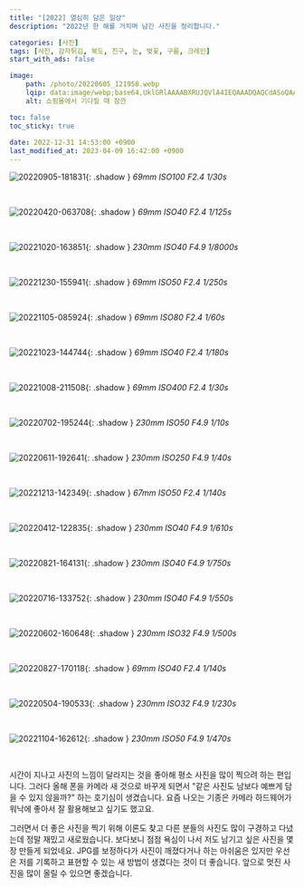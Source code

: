 ```yaml
---
title: "[2022] 열심히 담은 일상"
description: "2022년 한 해를 거치며 남긴 사진을 정리합니다."

categories: [사진]
tags: [사진, 감자튀김, 복도, 친구, 눈, 벚꽃, 구름, 크레인]
start_with_ads: false

image:
    path: /photo/20220605_121958.webp
    lqip: data:image/webp;base64,UklGRlAAAABXRUJQVlA4IEQAAADQAQCdASoQAAgAAgA0JZQCdAD0tNvXgAD++yUU4/HtnDOizij1uz6dfZTsypE5KvKr20uztM+CbrkMAgjCLe9cNkIAAA==
    alt: 쇼핑몰에서 기다릴 때 잠깐

toc: false
toc_sticky: true
 
date: 2022-12-31 14:53:00 +0900
last_modified_at: 2023-04-09 16:42:00 +0900
---
```


![20220905-181831](/photo/20220905_181831.webp){: .shadow }
_69mm ISO100 F2.4 1/30s_

<br>

![20220420-063708](/photo/20220420_063708.webp){: .shadow }
_69mm ISO40 F2.4 1/125s_

<br>

![20221020-163851](/photo/20221020_163851.webp){: .shadow }
_230mm ISO40 F4.9 1/8000s_

<br>

![20221230-155941](/photo/20221230_155941.webp){: .shadow }
_69mm ISO50 F2.4 1/250s_

<br>

![20221105-085924](/photo/20221105_085924.webp){: .shadow }
_69mm ISO80 F2.4 1/60s_

<br>

![20221023-144744](/photo/20221023_144744.webp){: .shadow }
_69mm ISO40 F2.4 1/180s_

<br>

![20221008-211508](/photo/20221008_211508.webp){: .shadow }
_69mm ISO400 F2.4 1/30s_

<br>

![20220702-195244](/photo/20220702_195244.webp){: .shadow }
_230mm ISO50 F4.9 1/10s_

<br>

![20220611-192641](/photo/20220611_192641.webp){: .shadow }
_230mm ISO250 F4.9 1/40s_

<br>

![20221213-142349](/photo/20221213_142349.webp){: .shadow }
_67mm ISO50 F2.4 1/140s_

<br>

![20220412-122835](/photo/20220412_122835.webp){: .shadow }
_230mm ISO40 F4.9 1/610s_

<br>

![20220821-164131](/photo/20220821_164131.webp){: .shadow }
_230mm ISO40 F4.9 1/750s_

<br>

![20220716-133752](/photo/20220716_133752.webp){: .shadow }
_230mm ISO40 F4.9 1/550s_

<br>

![20220602-160648](/photo/20220602_160648.webp){: .shadow }
_230mm ISO32 F4.9 1/500s_

<br>

![20220827-170118](/photo/20220827_170118.webp){: .shadow }
_69mm ISO40 F2.4 1/140s_

<br>

![20220504-190533](/photo/20220504_190533.webp){: .shadow }
_230mm ISO32 F4.9 1/230s_

<br>

![20221104-162612](/photo/20221104_162612.webp){: .shadow }
_230mm ISO50 F4.9 1/470s_

<br>

시간이 지나고 사진의 느낌이 달라지는 것을 좋아해 평소 사진을 많이 찍으려 하는 편입니다. 그러다 올해 폰을 카메라 새 것으로 바꾸게 되면서 "같은 사진도 남보다 예쁘게 담을 수 있지 않을까?" 하는 호기심이 생겼습니다. 요즘 나오는 기종은 카메라 하드웨어가 워낙에 좋아서 잘 활용해보고 싶기도 했고요.

그러면서 더 좋은 사진을 찍기 위해 이론도 찾고 다른 분들의 사진도 많이 구경하고 다녔는데 정말 재밌고 새로웠습니다. 보다보니 점점 욕심이 나서 저도 남기고 싶은 사진을 몇 장 만들게 되었네요.
JPG를 보정하다가 사진이 깨졌다거나 하는 아쉬움은 있지만 우선은 저를 기록하고 표현할 수 있는 새 방법이 생겼다는 것이 더 좋습니다. 앞으로 멋진 사진을 많이 올릴 수 있으면 좋겠습니다.